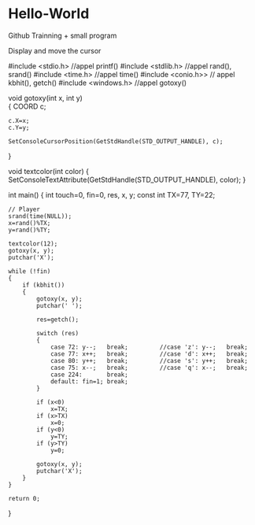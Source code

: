 # Hello-World
Github Trainning + small program

Display and move the cursor

#include <stdio.h>  //appel printf()
#include <stdlib.h> //appel rand(), srand()
#include <time.h>   //appel time()
#include <conio.h>> // appel kbhit(), getch()
#include <windows.h> //appel gotoxy()

void gotoxy(int x, int y)  
{
    COORD c;

    c.X=x;
    c.Y=y;

    SetConsoleCursorPosition(GetStdHandle(STD_OUTPUT_HANDLE), c);
}

void textcolor(int color) 
{
    SetConsoleTextAttribute(GetStdHandle(STD_OUTPUT_HANDLE), color);
}

int main()
{
 int touch=0, fin=0, res, x, y;
    const int TX=77, TY=22;

    // Player
    srand(time(NULL));
    x=rand()%TX;
    y=rand()%TY;

    textcolor(12);
    gotoxy(x, y);
    putchar('X');

    while (!fin)
    {
        if (kbhit())
        {
            gotoxy(x, y);
            putchar(' ');

            res=getch();

            switch (res)
            {
                case 72: y--;   break;         //case 'z': y--;   break;
                case 77: x++;   break;         //case 'd': x++;   break;
                case 80: y++;   break;         //case 's': y++;   break;
                case 75: x--;   break;         //case 'q': x--;   break;
                case 224:       break;
                default: fin=1; break;
            }

            if (x<0)
                x=TX;
            if (x>TX)
                x=0;
            if (y<0)
                y=TY;
            if (y>TY)
                y=0;

            gotoxy(x, y);
            putchar('X');
        }
    }

    return 0;
}
